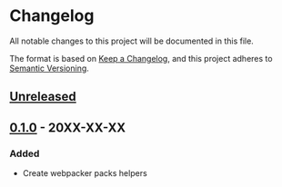 # Changelog
All notable changes to this project will be documented in this file.

The format is based on [Keep a Changelog](https://keepachangelog.com/en/1.0.0/),
and this project adheres to [Semantic Versioning](https://semver.org/spec/v2.0.0.html).

## [Unreleased]

## [0.1.0] - 20XX-XX-XX
### Added
- Create webpacker packs helpers

[Unreleased]: https://github.com/codeur/webpacker_toppings/compare/v0.1.0...HEAD
[0.1.0]: https://github.com/codeur/webpacker_toppings/releases/tag/v0.1.0
